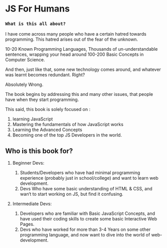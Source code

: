 # JS For Humans

### `What is this all about?`

I have come across many people who have a certain hatred towards programming.
This hatred arises out of the fear of the unknown.

10-20 Known Programming Languages, Thousands of un-understandable sentences, wrapping
your head around 100-200 Basic Concepts in Computer Science.

And then, just like that, some new technology comes around, and whatever was
learnt becomes redundant. Right?

Absolutely Wrong.

The book begins by addressing this and many other issues, that people have when they start programming.

This said, this book is solely focused on :
1. learning JavaScript
2. Mastering the fundamentals of how JavaScript works
3. Learning the Advanced Concepts
4. Becoming one of the top JS Developers in the world.

## Who is this book for?

1. Beginner Devs:
   1. Students/Developers who have had minimal programming experience (probably
      just in school/college) and want to learn web development.
   2. Devs Who have some basic understanding of HTML & CSS, and wan‘t to start
      working on JS, but find it confusing.
      
2. Intermediate Devs:
   1. Developers who are familiar with Basic JavaScript Concepts, and have used
      their coding skills to create some basic Interactive Web Pages.
   2. Devs who have worked for more than 3-4 Years on some other programming
      language, and now want to dive into the world of web-development.